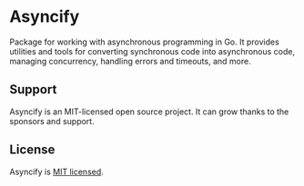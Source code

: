 # Asyncify

Package for working with asynchronous programming in Go. It provides utilities and tools for converting synchronous code into asynchronous code, managing concurrency, handling errors and timeouts, and more.

## Support

Asyncify is an MIT-licensed open source project. It can grow thanks to the sponsors and support.

## License

Asyncify is [MIT licensed](LICENSE).
